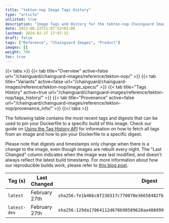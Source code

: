 ```yaml
---
title: "tekton-nop Image Tags History"
type: "article"
unlisted: true
description: "Image Tags and History for the tekton-nop Chainguard Image"
date: 2023-06-22T11:07:52+02:00
lastmod: 2024-02-27 17:07:32
draft: false
tags: ["Reference", "Chainguard Images", "Product"]
images: []
weight: 700
toc: true
---
```


{{< tabs >}}
{{< tab title="Overview" active=false url="/chainguard/chainguard-images/reference/tekton-nop/" >}}
{{< tab title="Variants" active=false url="/chainguard/chainguard-images/reference/tekton-nop/image_specs/" >}}
{{< tab title="Tags History" active=true url="/chainguard/chainguard-images/reference/tekton-nop/tags_history/" >}}
{{< tab title="Provenance" active=false url="/chainguard/chainguard-images/reference/tekton-nop/provenance_info/" >}}
{{</ tabs >}}

The following table contains the most recent tags and digests that can be used to pin your Dockerfile to a specific build of this image. Check our guide on [Using the Tag History API](/chainguard/chainguard-images/using-the-tag-history-api/) for information on how to fetch all tags from an image and how to pin your Dockerfile to a specific digest.

Please note that digests and timestamps only change when there is a change to the image, even though images are rebuilt every night. The "Last Changed" column indicates when the image was last modified, and doesn't always reflect the latest build timestamp. For more information about how our reproducible builds work, please refer to [this blog post](https://www.chainguard.dev/unchained/reproducing-chainguards-reproducible-image-builds).

| Tag (s)       | Last Changed  | Digest                                                                    |
|---------------|---------------|---------------------------------------------------------------------------|
|  `latest`     | February 27th | `sha256:fe1b46bc8f230317c770070e36658482fb850f0e16752fab2f7ed454f5cc0252` |
|  `latest-dev` | February 27th | `sha256:129da17064112d670b98589628aa488d99252256b4aa26d96a89b5bbcaf5fc78` |

